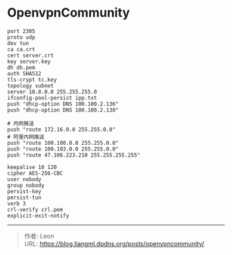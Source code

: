 # OpenvpnCommunity

```shell
port 2305
proto udp
dev tun
ca ca.crt
cert server.crt
key server.key
dh dh.pem
auth SHA512
tls-crypt tc.key
topology subnet
server 10.8.0.0 255.255.255.0
ifconfig-pool-persist ipp.txt
push "dhcp-option DNS 100.100.2.136"
push "dhcp-option DNS 100.100.2.138"

# 内网推送
push "route 172.16.0.0 255.255.0.0"
# 阿里内网推送
push "route 100.100.0.0 255.255.0.0"
push "route 100.103.0.0 255.255.0.0"
push "route 47.106.223.210 255.255.255.255"

keepalive 10 120
cipher AES-256-CBC
user nobody
group nobody
persist-key
persist-tun
verb 3
crl-verify crl.pem
explicit-exit-notify
```

---

> 作者: Leon  
> URL: https://blog.liangml.dpdns.org/posts/openvpncommunity/  


